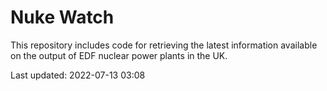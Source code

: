 # Nuke Watch

This repository includes code for retrieving the latest information available on the output of EDF nuclear power plants in the UK.

Last updated: 2022-07-13 03:08